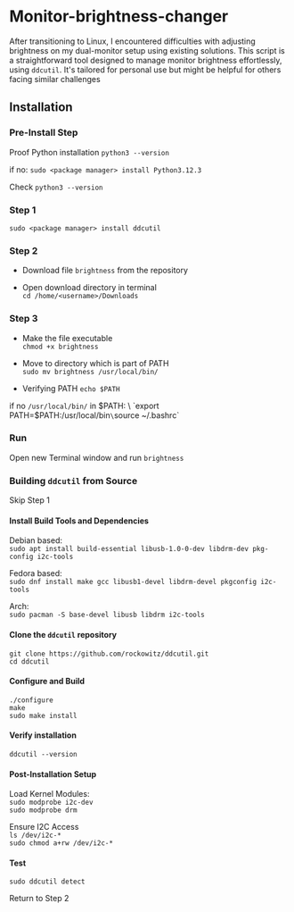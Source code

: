 # Monitor-brightness-changer
After transitioning to Linux, I encountered difficulties with adjusting brightness on my dual-monitor setup using existing solutions. This script is a straightforward tool designed to manage monitor brightness effortlessly, using `ddcutil`. It's tailored for personal use but might be helpful for others facing similar challenges

## Installation

### Pre-Install Step
Proof Python installation
`python3 --version`

if no: `sudo <package manager> install Python3.12.3`

Check
`python3 --version`

### Step 1
`sudo <package manager> install ddcutil`

### Step 2
- Download file `brightness` from the repository

- Open download directory in terminal \
`cd /home/<username>/Downloads`

### Step 3
- Make the file executable \
`chmod +x brightness`

- Move to directory which is part of PATH \
`sudo mv brightness /usr/local/bin/`

- Verifying PATH `echo $PATH`

if no `/usr/local/bin/` in $PATH: \
`export PATH=$PATH:/usr/local/bin` \
`source ~/.bashrc`

### Run
Open new Terminal window and run `brightness`


### Building `ddcutil` from Source
Skip Step 1
#### Install Build Tools and Dependencies
Debian based: \
`sudo apt install build-essential libusb-1.0-0-dev libdrm-dev pkg-config i2c-tools`

Fedora based: \
`sudo dnf install make gcc libusb1-devel libdrm-devel pkgconfig i2c-tools`

Arch: \
`sudo pacman -S base-devel libusb libdrm i2c-tools`

#### Clone the `ddcutil` repository
`git clone https://github.com/rockowitz/ddcutil.git` \
`cd ddcutil`

#### Configure and Build
`./configure` \
`make` \
`sudo make install`

#### Verify installation
`ddcutil --version`

#### Post-Installation Setup
Load Kernel Modules: \
`sudo modprobe i2c-dev` \
`sudo modprobe drm`

Ensure I2C Access \
`ls /dev/i2c-*` \
`sudo chmod a+rw /dev/i2c-*`

#### Test
`sudo ddcutil detect`

Return to Step 2
